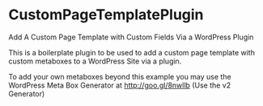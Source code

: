 # CustomPageTemplatePlugin
Add A Custom Page Template with Custom Fields Via a WordPress Plugin

This is a boilerplate plugin to be used to add a custom page template with custom metaboxes to a WordPress Site via a plugin.

To add your own metaboxes beyond this example you may use the WordPress Meta Box Generator at http://goo.gl/8nwllb (Use the v2 Generator)



